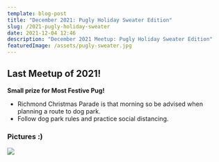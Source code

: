 ```yaml
---
template: blog-post
title: "December 2021: Pugly Holiday Sweater Edition"
slug: /2021-pugly-holiday-sweater
date: 2021-12-04 12:46
description: "December 2021 Meetup: Pugly Holiday Sweater Edition"
featuredImage: /assets/pugly-sweater.jpg
---
```

## Last Meetup of 2021!

**Small prize for Most Festive Pug!**

* Richmond Christmas Parade is that morning so be advised when planning a route to dog park.
* Follow dog park rules and practice social distancing.

### Pictures :)

![](/assets/pugly1.jpg)